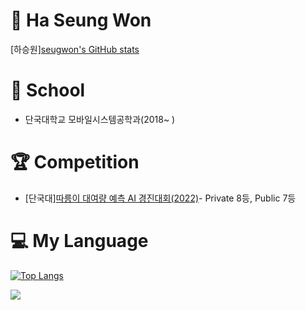 # :muscle: Ha Seung Won

[하승원][seugwon's GitHub stats](https://github-readme-stats.vercel.app/api?username=ha-seungwon&show_icons=true&theme=radical)




# :school: School
* 단국대학교 모바일시스템공학과(2018~ )


# :trophy: Competition
* [단국대][따릉이 대여량 예측 AI 경진대회(2022)](https://dacon.io/competitions/open/235915/leaderboard)- Private 8등, Public 7등



# :computer: My Language
[![Top Langs](https://github-readme-stats.vercel.app/api/top-langs/?username=ha-seungwon&layout=compact)](https://github.com/ha-seungwon/github-readme-stats)





 <a href="https://www.instagram.com/ha_seungweon/"><img src="https://img.shields.io/badge/Instagram-E4405F?style=flat-square&logo=Instagram&logoColor=white"/></a>


<!--
**ha-seungwon/ha-seungwon** is a ✨ _special_ ✨ repository because its `README.md` (this file) appears on your GitHub profile.

Here are some ideas to get you started:

- 🔭 I’m currently working on ...
- 🌱 I’m currently learning ...
- 👯 I’m looking to collaborate on ...
- 🤔 I’m looking for help with ...
- 💬 Ask me about ...
- 📫 How to reach me: ...
- 😄 Pronouns: ...
- ⚡ Fun fact: ...
-->


